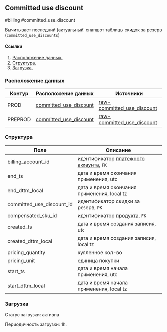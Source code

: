 ## Committed use discount
#billing #committed_use_discount

Вычитывает последний (актуальный) снапшот таблицы скидок за резерв (`committed_use_discounts`)


#### Ссылки
1. [Расположение данных.](#расположение-данных)
2. [Структура.](#структура)
3. [Загрузка.](#загрузка)


### Расположение данных

| Контур  | Расположение данных                                                                                                                        | Источники                                                                                                                                                                        |
|---------|--------------------------------------------------------------------------------------------------------------------------------------------|----------------------------------------------------------------------------------------------------------------------------------------------------------------------------------|
| PROD    | [committed_use_discount](https://yt.yandex-team.ru/hahn/navigation?path=//home/cloud-dwh/data/prod/ods/billing/committed_use_discounts)    | [raw-committed_use_discount](https://yt.yandex-team.ru/hahn/navigation?path=//home/cloud-dwh/data/prod/raw/ydb/billing/hardware/default/billing/meta/committed_use_discounts)    |
| PREPROD | [committed_use_discount](https://yt.yandex-team.ru/hahn/navigation?path=//home/cloud-dwh/data/preprod/ods/billing/committed_use_discounts) | [raw-committed_use_discount](https://yt.yandex-team.ru/hahn/navigation?path=//home/cloud-dwh/data/preprod/raw/ydb/billing/hardware/default/billing/meta/committed_use_discounts) |


### Структура

| Поле                      | Описание                                                       |
|---------------------------|----------------------------------------------------------------|
| billing_account_id        | идентификатор [платежного аккаунта](../billing_accounts), `FK` |
| end_ts                    | дата и время окончания применения, utc                         |
| end_dttm_local            | дата и время окончания применения, local tz                    |
| committed_use_discount_id | идентификатор скидки за резерв, `PK`                           |
| compensated_sku_id        | идентификатор [продукта](../skus), `FK`                        |
| created_ts                | дата и время создания записия, utc                             |
| created_dttm_local        | дата и время создания записия, local tz                        |
| pricing_quantity          | купленное кол-во                                               |
| pricing_unit              | единица покупки                                                |
| start_ts                  | дата и время начала применения, utc                            |
| start_dttm_local          | дата и время начала применения, local tz                       |


### Загрузка
Статус загрузки: активна

Периодичность загрузки: 1h.

